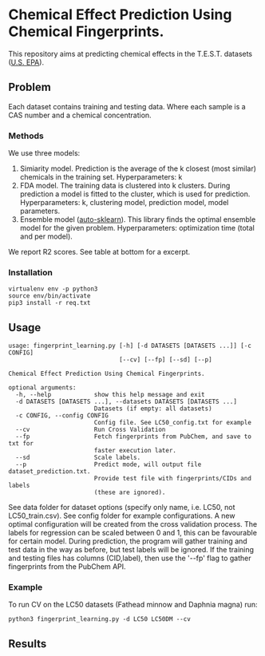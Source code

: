 

# Chemical Effect Prediction Using Chemical Fingerprints.
This repository aims at predicting chemical effects in the T.E.S.T. datasets ([U.S. EPA](https://www.epa.gov/chemical-research/toxicity-estimation-software-tool-test)).

## Problem
Each dataset contains training and testing data. Where each sample is a CAS number and a chemical concentration. 

### Methods
We use three models:
1. Simiarity model. Prediction is the average of the k closest (most similar) chemicals in the training set. Hyperparameters: k
2. FDA model. The training data is clustered into k clusters. During prediction a model is fitted to the cluster, which is used for prediction. Hyperparameters: k, clustering model, prediction model, model parameters. 
3. Ensemble model ([auto-sklearn](https://automl.github.io/auto-sklearn/master/)). This library finds the optimal ensemble model for the given problem. Hyperparameters: optimization time (total and per model). 

We report R2 scores. See table at bottom for a excerpt.

### Installation
```
virtualenv env -p python3 
source env/bin/activate
pip3 install -r req.txt
```

## Usage 
```
usage: fingerprint_learning.py [-h] [-d DATASETS [DATASETS ...]] [-c CONFIG]
                               [--cv] [--fp] [--sd] [--p]

Chemical Effect Prediction Using Chemical Fingerprints.

optional arguments:
  -h, --help            show this help message and exit
  -d DATASETS [DATASETS ...], --datasets DATASETS [DATASETS ...]
                        Datasets (if empty: all datasets)
  -c CONFIG, --config CONFIG
                        Config file. See LC50_config.txt for example
  --cv                  Run Cross Validation
  --fp                  Fetch fingerprints from PubChem, and save to txt for
                        faster execution later.
  --sd                  Scale labels.
  --p                   Predict mode, will output file dataset_prediction.txt.
                        Provide test file with fingerprints/CIDs and labels
                        (these are ignored).
```

See data folder for dataset options (specify only name, i.e. LC50, not LC50_train.csv). See config folder for example configurations. A new optimal configuration will be created from the cross validation process. The labels for regression can be scaled between 0 and 1, this can be favourable for certain model. 
During prediction, the program will gather training and test data in the way as before, but test labels will be ignored. 
If the training and testing files has columns (CID,label), then use the '--fp' flag to gather fingerprints from the PubChem API.

### Example 
To run CV on the LC50 datasets (Fathead minnow and Daphnia magna) run:
```
python3 fingerprint_learning.py -d LC50 LC50DM --cv
```

## Results


